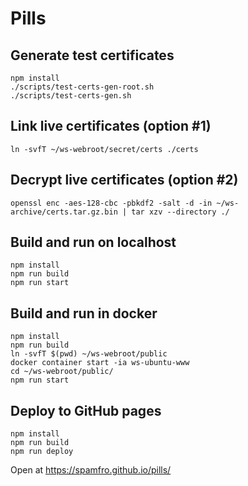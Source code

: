 # Pills

## Generate test certificates
```
npm install
./scripts/test-certs-gen-root.sh
./scripts/test-certs-gen.sh
```
## Link live certificates (option #1)
```
ln -svfT ~/ws-webroot/secret/certs ./certs
```
## Decrypt live certificates (option #2)
```
openssl enc -aes-128-cbc -pbkdf2 -salt -d -in ~/ws-archive/certs.tar.gz.bin | tar xzv --directory ./
```
## Build and run on localhost
```
npm install
npm run build
npm run start
```
## Build and run in docker
```
npm install
npm run build
ln -svfT $(pwd) ~/ws-webroot/public
docker container start -ia ws-ubuntu-www
cd ~/ws-webroot/public/
npm run start
```
## Deploy to GitHub pages
```
npm install
npm run build
npm run deploy
```
Open at https://spamfro.github.io/pills/
